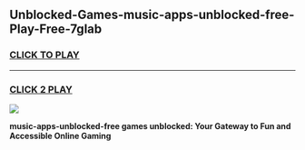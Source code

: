 
## Unblocked-Games-music-apps-unblocked-free-Play-Free-7glab
<h3>
<a href="https://premium76.site?title=music-apps-unblocked-free&ref=18A1">CLICK TO PLAY</a></h3>
<hr>

<h3>
<a href="https://premium76.site?title=music-apps-unblocked-free&ref=18A1">CLICK 2 PLAY</a>
  
</h3>

<a href="https://premium76.site?title=music-apps-unblocked-free&ref=18A1"><img src="https://clearcache.store/games.png"></a>


**music-apps-unblocked-free games unblocked: Your Gateway to Fun and Accessible Online Gaming**
